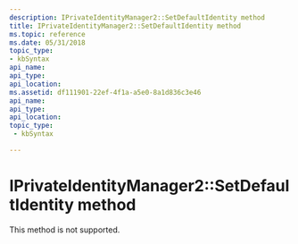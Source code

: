 ```yaml
---
description: IPrivateIdentityManager2::SetDefaultIdentity method
title: IPrivateIdentityManager2::SetDefaultIdentity method
ms.topic: reference
ms.date: 05/31/2018
topic_type: 
- kbSyntax
api_name: 
api_type: 
api_location: 
ms.assetid: df111901-22ef-4f1a-a5e0-8a1d836c3e46
api_name: 
api_type: 
api_location: 
topic_type: 
 - kbSyntax

---
```


# IPrivateIdentityManager2::SetDefaultIdentity method

This method is not supported.

 

 




